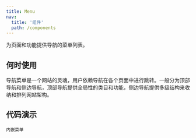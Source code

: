 ```yaml
---
title: Menu
nav:
  title: '组件'
  path: /components
---
```


为页面和功能提供导航的菜单列表。

## 何时使用

导航菜单是一个网站的灵魂，用户依赖导航在各个页面中进行跳转。一般分为顶部导航和侧边导航，顶部导航提供全局性的类目和功能，侧边导航提供多级结构来收纳和排列网站架构。




## 代码演示

<!-- prettier-ignore -->

<code src="./demos/inline.tsx">内嵌菜单</code>